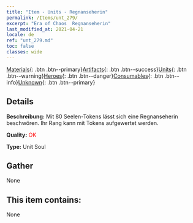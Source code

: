 ```yaml
---
title: "Item - Units - Regnanseherin"
permalink: /Items/unt_279/
excerpt: "Era of Chaos  Regnanseherin"
last_modified_at: 2021-04-21
locale: de
ref: "unt_279.md"
toc: false
classes: wide
---
```

 [Materials](/de/Items/){: .btn .btn--primary}[Artifacts](/de/Items/Artifacts/){: .btn .btn--success}[Units](/de/Items/Units/){: .btn .btn--warning}[Heroes](/de/Items/Heroes/){: .btn .btn--danger}[Consumables](/de/Items/Consumables/){: .btn .btn--info}[Unknown](/de/Items/Unknown/){: .btn .btn--primary}

## Details
 **Beschreibung:** Mit 80 Seelen-Tokens lässt sich eine Regnanseherin beschwören. Ihr Rang kann mit Tokens aufgewertet werden.

 **Quality:** <span style="color: #FF0000">OK</span>

 **Type:** Unit Soul

## Gather

  None

## This item contains:

  None

